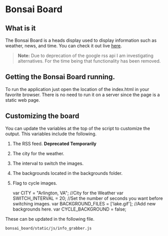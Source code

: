 # Bonsai Board

## What is it

The Bonsai Board is a heads display used to display information such as weather, news, and time. You can check it out live [here](http://johncos247.github.io/bonsai_board/index.html).

> __Note:__ Due to deprecation of the google rss api I am investigating alternatives. For the time being that functionality has been removed.

## Getting the Bonsai Board running.

To run the application just open the location of the index.html in your favorite browser. There is no need to run it on a server since the page is a static web page.

## Customizing the board

You can update the variables at the top of the script to customize the output. This variables include the following.

1) The RSS feed. __Deprecated Temporarily__

2) The city for the weather.

3) The interval to switch the images.

4) The backgrounds located in the backgrounds folder.

5) Flag to cycle images.


	var CITY = "Arlington, VA";           //City for the Weather
	var SWITCH_INTERVAL = 20;             //Set the number of seconds you want before switching images.
	var BACKGROUND_FILES = ['lake.gif'];  //Add new backgrounds here.
	var CYCLE_BACKGROUND = false;
	

These can be updated in the following file.

`bonsai_board/static/js/info_grabber.js`

